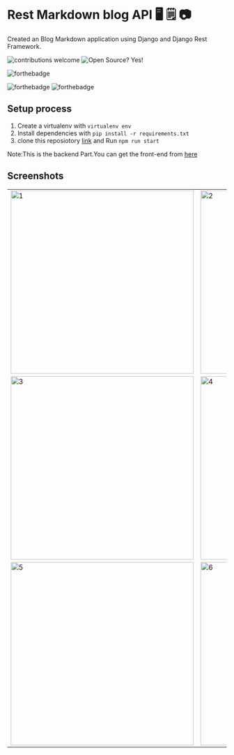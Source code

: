 # Rest Markdown blog API :desktop_computer:	:spiral_notepad: :camera:

 Created an Blog Markdown application using Django and Django Rest Framework.

![contributions welcome](https://img.shields.io/badge/contributions-welcome-brightgreen.svg?style=flat)   ![Open Source? Yes!](https://badgen.net/badge/Open%20Source%20%3F/Yes%21/blue?icon=github)


![forthebadge](https://forthebadge.com/images/badges/made-with-python.svg)
 
 
  ![forthebadge](https://forthebadge.com/images/badges/built-with-love.svg) ![forthebadge](https://forthebadge.com/images/badges/for-you.svg)

## Setup process

1. Create a virtualenv with `virtualenv env`
2. Install dependencies with `pip install -r requirements.txt`
3. clone this reposiotory [link](https://github.com/justdjango/rest-markdown-blog-ui) and Run `npm run start`


Note:This is the backend Part.You can get the front-end from [here](https://github.com/justdjango/rest-markdown-blog-ui)

## Screenshots
<table>
 <tr>
  <td>
   <img width="420" alt="1" src="https://user-images.githubusercontent.com/52202163/120165731-7c480e00-c219-11eb-9caf-8cb60502666a.png">
  </td>
  <td>
   <img width="420" alt="2" src="https://user-images.githubusercontent.com/52202163/120165777-8a962a00-c219-11eb-8344-884f852a9da5.png">
  </td>
 </tr>
 <tr>
  <td>
   <img width="420" alt="3" src="https://user-images.githubusercontent.com/52202163/120165801-8f5ade00-c219-11eb-895e-6c1aa6a2d415.png">
  </td>
  <td>
   <img width="420" alt="4" src="https://user-images.githubusercontent.com/52202163/120165824-941f9200-c219-11eb-9820-ea7d288bacb8.png">
   </td>
  </tr>
  <tr>
  <td>
   <img width="420" alt="5" src="https://user-images.githubusercontent.com/52202163/120165831-95e95580-c219-11eb-8667-b95c12a77f2a.png">
  </td>
  <td>
   <img width="420" alt="6" src="https://user-images.githubusercontent.com/52202163/120165834-971a8280-c219-11eb-844e-d9fc329eefcb.png">
   </td>
 </table>




